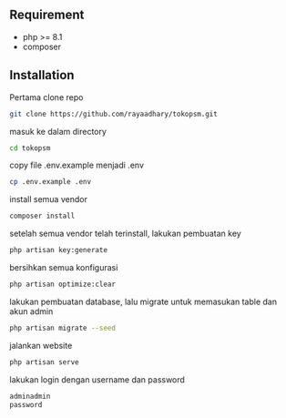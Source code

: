 
## Requirement

- php >= 8.1
- composer
## Installation

Pertama clone repo

```bash
git clone https://github.com/rayaadhary/tokopsm.git
```

masuk ke dalam directory

```bash
cd tokopsm
```

copy file .env.example menjadi .env

```bash
cp .env.example .env
```

install semua vendor

```bash
composer install
```

setelah semua vendor telah terinstall, lakukan pembuatan key

```bash
php artisan key:generate
```

bersihkan semua konfigurasi

```bash
php artisan optimize:clear
```

lakukan pembuatan database, lalu migrate untuk memasukan table dan akun admin

```bash
php artisan migrate --seed
```

jalankan website
```bash
php artisan serve
```

lakukan login dengan username dan password

```bash
adminadmin
password
```
